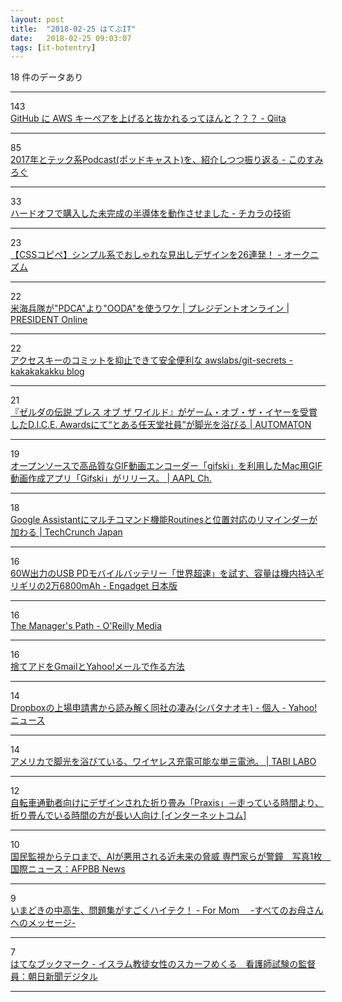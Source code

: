 ```yaml
---
layout: post
title:  "2018-02-25 はてぶIT"
date:   2018-02-25 09:03:07
tags: [it-hotentry]
---
```

18 件のデータあり

<hr><div class="row">
<div class="col-1"><span class="badge badge-pill badge-success h2">143</span></div>
<div class="col-11"><a href='https://qiita.com/saitotak/items/813ac6c2057ac64d5fef' target='_blank'>GitHub に AWS キーペアを上げると抜かれるってほんと？？？ - Qiita</a></div>
</div>
<hr>
<div class="row">
<div class="col-1"><span class="badge badge-pill badge-success h2">85</span></div>
<div class="col-11"><a href='http://www.konosumi.net/entry/2018/02/24/205322' target='_blank'>2017年とテック系Podcast(ポッドキャスト)を、紹介しつつ振り返る - このすみろぐ</a></div>
</div>
<hr>
<div class="row">
<div class="col-1"><span class="badge badge-pill badge-success h2">33</span></div>
<div class="col-11"><a href='http://power-of-tech.hatenablog.com/entry/2018/02/20/212659' target='_blank'>ハードオフで購入した未完成の半導体を動作させました - チカラの技術</a></div>
</div>
<hr>
<div class="row">
<div class="col-1"><span class="badge badge-pill badge-success h2">23</span></div>
<div class="col-11"><a href='http://www.okuni.me/entry/simple-h2-design' target='_blank'>【CSSコピペ】シンプル系でおしゃれな見出しデザインを26連発！ - オークニズム</a></div>
</div>
<hr>
<div class="row">
<div class="col-1"><span class="badge badge-pill badge-success h2">22</span></div>
<div class="col-11"><a href='http://president.jp/articles/-/24000?page=3' target='_blank'>米海兵隊が"PDCA"より"OODA"を使うワケ | プレジデントオンライン | PRESIDENT Online</a></div>
</div>
<hr>
<div class="row">
<div class="col-1"><span class="badge badge-pill badge-success h2">22</span></div>
<div class="col-11"><a href='http://kakakakakku.hatenablog.com/entry/2017/02/06/100706' target='_blank'>アクセスキーのコミットを抑止できて安全便利な awslabs/git-secrets - kakakakakku blog</a></div>
</div>
<hr>
<div class="row">
<div class="col-1"><span class="badge badge-pill badge-success h2">21</span></div>
<div class="col-11"><a href='http://jp.automaton.am/articles/newsjp/20180224-63536/' target='_blank'>『ゼルダの伝説 ブレス オブ ザ ワイルド』がゲーム・オブ・ザ・イヤーを受賞したD.I.C.E. Awardsにて“とある任天堂社員”が脚光を浴びる | AUTOMATON</a></div>
</div>
<hr>
<div class="row">
<div class="col-1"><span class="badge badge-pill badge-success h2">19</span></div>
<div class="col-11"><a href='https://applech2.com/archives/20180224-high-quality-gif-encode-app-gifski.html' target='_blank'>オープンソースで高品質なGIF動画エンコーダー「gifski」を利用したMac用GIF動画作成アプリ「Gifski」がリリース。 | AAPL Ch.</a></div>
</div>
<hr>
<div class="row">
<div class="col-1"><span class="badge badge-pill badge-success h2">18</span></div>
<div class="col-11"><a href='http://jp.techcrunch.com/2018/02/24/2018-02-23-google-assistant-is-adding-routines-and-location-based-reminders/' target='_blank'>Google Assistantにマルチコマンド機能Routinesと位置対応のリマインダーが加わる | TechCrunch Japan</a></div>
</div>
<hr>
<div class="row">
<div class="col-1"><span class="badge badge-pill badge-success h2">16</span></div>
<div class="col-11"><a href='http://japanese.engadget.com/2018/02/23/60w-usb-pd-2-6800mah/' target='_blank'>60W出力のUSB PDモバイルバッテリー「世界超速」を試す、容量は機内持込ギリギリの2万6800mAh - Engadget 日本版</a></div>
</div>
<hr>
<div class="row">
<div class="col-1"><span class="badge badge-pill badge-success h2">16</span></div>
<div class="col-11"><a href='http://shop.oreilly.com/product/0636920056843.do' target='_blank'>The Manager's Path - O'Reilly Media</a></div>
</div>
<hr>
<div class="row">
<div class="col-1"><span class="badge badge-pill badge-success h2">16</span></div>
<div class="col-11"><a href='https://radiolife.com/internet/22095/' target='_blank'>捨てアドをGmailとYahoo!メールで作る方法</a></div>
</div>
<hr>
<div class="row">
<div class="col-1"><span class="badge badge-pill badge-success h2">14</span></div>
<div class="col-11"><a href='https://news.yahoo.co.jp/byline/shibatanaoki/20180224-00081976/' target='_blank'>Dropboxの上場申請書から読み解く同社の凄み(シバタナオキ) - 個人 - Yahoo!ニュース</a></div>
</div>
<hr>
<div class="row">
<div class="col-1"><span class="badge badge-pill badge-success h2">14</span></div>
<div class="col-11"><a href='https://tabi-labo.com/286558/journey-cota-foever-battery' target='_blank'>アメリカで脚光を浴びている、ワイヤレス充電可能な単三電池。 | TABI LABO</a></div>
</div>
<hr>
<div class="row">
<div class="col-1"><span class="badge badge-pill badge-success h2">12</span></div>
<div class="col-11"><a href='https://internetcom.jp/204309/folding-drive-praxis' target='_blank'>自転車通勤者向けにデザインされた折り畳み「Praxis」－走っている時間より、折り畳んでいる時間の方が長い人向け [インターネットコム]</a></div>
</div>
<hr>
<div class="row">
<div class="col-1"><span class="badge badge-pill badge-success h2">10</span></div>
<div class="col-11"><a href='http://www.afpbb.com/articles/-/3163470' target='_blank'>国民監視からテロまで、AIが悪用される近未来の脅威 専門家らが警鐘　写真1枚　国際ニュース：AFPBB News</a></div>
</div>
<hr>
<div class="row">
<div class="col-1"><span class="badge badge-pill badge-success h2">9</span></div>
<div class="col-11"><a href='http://for-mom.hatenablog.com/entry/entranceexam_' target='_blank'>いまどきの中高生、問題集がすごくハイテク！ - For Mom　 -すべてのお母さんへのメッセージ-</a></div>
</div>
<hr>
<div class="row">
<div class="col-1"><span class="badge badge-pill badge-success h2">7</span></div>
<div class="col-11"><a href='http://b.hatena.ne.jp/entry/s/www.asahi.com/articles/ASL2R66XRL2RUTFK01M.html' target='_blank'>はてなブックマーク - イスラム教徒女性のスカーフめくる　看護師試験の監督員：朝日新聞デジタル</a></div>
</div>
<hr>
